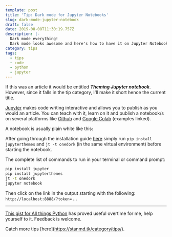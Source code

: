 ```yaml
---
template: post
title: 'Tip: Dark mode for Jupyter Notebooks'
slug: dark-mode-jupyter-notebook
draft: false
date: 2019-08-08T11:30:19.757Z
description: |-
  Dark mode everything!
  Dark mode looks awesome and here's how to have it on Jupyter Notebook.
category: tips
tags:
  - tips
  - code
  - python
  - jupyter
---
```

If this was an article it would be entitled _**Theming Jupyter notebook**_. However, since it falls in the tip category, I'll make it short hence the current title.

[Jupyter](https://jupyter.org/) makes code writing interactive and allows you to publish as you would an article. You can teach with it, learn on it and publish a notebook/s on several platforms like [Github](https://github.com/NdagiStanley/dsa/blob/master/DSA%20-%20Medium.ipynb) and [Google Colab](https://colab.research.google.com/notebooks/basic_features_overview.ipynb) (examples linked).

A notebook is usually plain white like this:

After going through the installation guide [here](https://jupyter.readthedocs.io/en/latest/install.html) simply run `pip install jupyterthemes` and `jt -t onedork` (in the same virtual environment) before starting the notebook. 

The complete list of commands to run in your terminal or command prompt:

```bash
pip install jupyter
pip install jupyterthemes
jt -t onedork
jupyter notebook
```

Then click on the link in the output starting with the following: `http://localhost:8888/?token=` ...

- - -

[This gist for All things Python](https://gist.github.com/NdagiStanley/bf9db623e8a96ef2ab631a28c9a1eba8) has proved useful overtime for me, help yourself to it. Feedback is welcome.

Catch more tips \[here](https://stanmd.tk/category/tips/).
